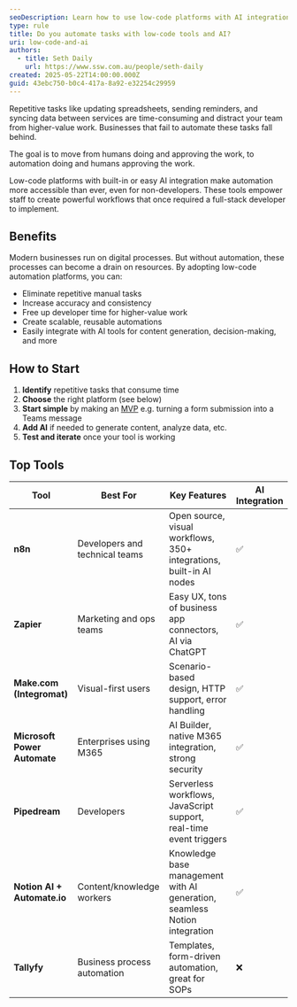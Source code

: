 ```yaml
---
seoDescription: Learn how to use low-code platforms with AI integration to automate repetitive business tasks and save valuable time.
type: rule
title: Do you automate tasks with low-code tools and AI?
uri: low-code-and-ai
authors:
  - title: Seth Daily
    url: https://www.ssw.com.au/people/seth-daily
created: 2025-05-22T14:00:00.000Z
guid: 43ebc750-b0c4-417a-8a92-e32254c29959
---
```


Repetitive tasks like updating spreadsheets, sending reminders, and syncing data between services are time-consuming and distract your team from higher-value work. Businesses that fail to automate these tasks fall behind.

The goal is to move from humans doing and approving the work, to automation doing and humans approving the work.

<!--endintro-->

Low-code platforms with built-in or easy AI integration make automation more accessible than ever, even for non-developers. These tools empower staff to create powerful workflows that once required a full-stack developer to implement.

## Benefits

Modern businesses run on digital processes. But without automation, these processes can become a drain on resources. By adopting low-code automation platforms, you can:

* Eliminate repetitive manual tasks
* Increase accuracy and consistency
* Free up developer time for higher-value work
* Create scalable, reusable automations
* Easily integrate with AI tools for content generation, decision-making, and more

## How to Start

1. **Identify** repetitive tasks that consume time
2. **Choose** the right platform (see below)
3. **Start simple** by making an [MVP](/rules/poc-vs-mvp) e.g. turning a form submission into a Teams message
4. **Add AI** if needed to generate content, analyze data, etc.
5. **Test and iterate** once your tool is working

## Top Tools

| Tool                         | Best For                       | Key Features                                                                 | AI Integration |
|------------------------------|--------------------------------|------------------------------------------------------------------------------|----------------|
| **n8n**                      | Developers and technical teams | Open source, visual workflows, 350+ integrations, built-in AI nodes         | ✅              |
| **Zapier**                   | Marketing and ops teams        | Easy UX, tons of business app connectors, AI via ChatGPT                    | ✅              |
| **Make.com (Integromat)**    | Visual-first users             | Scenario-based design, HTTP support, error handling                         | ✅              |
| **Microsoft Power Automate** | Enterprises using M365         | AI Builder, native M365 integration, strong security                        | ✅              |
| **Pipedream**                | Developers                     | Serverless workflows, JavaScript support, real-time event triggers          | ✅              |
| **Notion AI + Automate.io**  | Content/knowledge workers      | Knowledge base management with AI generation, seamless Notion integration   | ✅              |
| **Tallyfy**                  | Business process automation    | Templates, form-driven automation, great for SOPs                           | ❌              |
